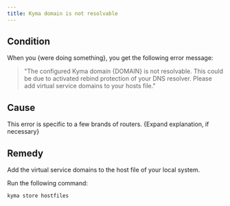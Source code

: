 ```yaml
---
title: Kyma domain is not resolvable
---
```


## Condition

When you {were doing something}, you get the following error message:

>"The configured Kyma domain {DOMAIN} is not resolvable. This could be due to activated rebind protection of your DNS resolver. Please add virtual service domains to your hosts file."

## Cause

This error is specific to a few brands of routers. {Expand explanation, if necessary}

## Remedy

Add the virtual service domains to the host file of your local system.

Run the following command:

```bash
kyma store hostfiles 
```
